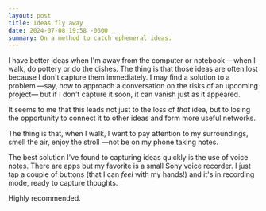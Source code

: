 ```yaml
---
layout: post
title: Ideas fly away
date: 2024-07-08 19:58 -0600
summary: On a method to catch ephemeral ideas.
---
```


I have better ideas when I'm away from the computer or notebook —when I walk, do pottery or do the dishes. The thing is that those ideas are often lost because I don't capture them immediately. I may find a solution to a problem —say, how to approach a conversation on the risks of an upcoming project— but if I don't capture it soon, it can vanish just as it appeared.

It seems to me that this leads not just to the loss of _that_ idea, but to losing the opportunity to connect it to other ideas and form more useful networks.

The thing is that, when I walk, I want to pay attention to my surroundings, smell the air, enjoy the stroll —not be on my phone taking notes.

The best solution I've found to capturing ideas quickly is the use of voice notes. There are apps but my favorite is a small Sony voice recorder. I just tap a couple of buttons (that I can _feel_ with my hands!) and it's in recording mode, ready to capture thoughts.

Highly recommended.
